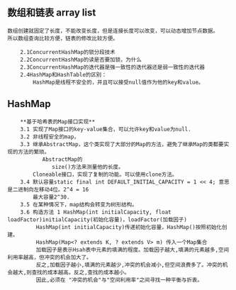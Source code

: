 ##  数组和链表 array list
```
数组创建就固定了长度，不能改变长度，但是连接长度可以改变，可以动态增加节点数据。
所以数组查询比较方便，链表的修改比较方便。
```
		2.1ConcurrentHashMap的锁分段技术 
		2.2ConcurrentHashMap的读是否要加锁，为什么 
		2.3ConcurrentHashMap的迭代器是强一致性的迭代器还是弱一致性的迭代器 
		2.4HashMap和HashTable的区别：
		    HashMap是线程不安全的，并且可以接受null值作为他的key和value。
## HashMap
```
    **基于哈希表的Map接口实现**
    3.1 实现了Map接口的key-value集合，可以允许key和value为null.
    3.2 非线程安全的map，
    3.3 继承AbstractMap，这个类实现了大部分的Map的方法，避免了继承Map的类都要实现的方法的繁琐。
           AbstractMap的
              size()方法来测量他的长度。
        Cloneable接口，实现了复制的功能。可以使用clone方法。
    3.4 默认容量static final int DEFAULT_INITIAL_CAPACITY = 1 << 4; 意思是二进制向左移动4位。2^4 = 16
        最大容量2^30.
    3.5 在某种情况下，map结构会转变为树形结构。
    3.6 构造方法 1 HashMap(int initialCapacity, float loadFactor)initialCapacity(初始化容量)，loadFactor(加载因子)
         HashMap(int initialCapacity)传递初始化容量，HashMap()按照初始化创建。
         HashMap(Map<? extends K, ? extends V> m) 传入一个Map集合
         加载因子是表示Hsah表中元素的填满的程度。加载因子越大,填满的元素越多,空间利用率越高，但冲突的机会加大了。
         反之,加载因子越小,填满的元素越少,冲突的机会减小,但空间浪费多了。冲突的机会越大,则查找的成本越高。反之,查找的成本越小。
         因此,必须在 "冲突的机会"与"空间利用率"之间寻找一种平衡与折衷。

```
